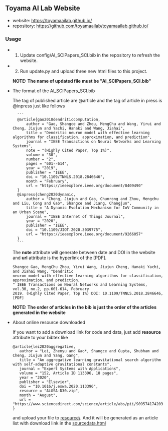 ## Toyama AI Lab Website

- website: https://toyamaailab.github.io/
- repository: https://github.com/toyamaailab/toyamaailab.github.io/

### Usage

- 1. Update config/AI_SCIPapers_SCI.bib in the repository to refresh the website.
- 2. Run update.py and upload three new html files to this project.  

  **NOTE: The name of updated file must be "AI_SCIPapers_SCI.bib"**
 
- The format of the AI_SCIPapers_SCI.bib

   The tag of published article are @article and the tag of article in press is @inpress just like follows
   
        ```
        @article{gao2018dendriticcomputation,
            author = "Gao, Shangce and Zhou, MengChu and Wang, Yirui and Cheng, Jiujun and Yachi, Hanaki and Wang, Jiahai",
            title = "Dendritic neuron model with effective learning algorithms for classification, approximation, and prediction",
            journal = "IEEE Transactions on Neural Networks and Learning Systems",
            note = "(Highly Cited Paper, Top 1%)",
            volume = "30",
            number = "2",
            pages = "601--614",
            year = "2019",
            publisher = "IEEE",
            doi = "10.1109/TNNLS.2018.2846646",
            month = "February",
            url = "https://ieeexplore.ieee.org/document/8409490"
        }
        @inpress{cheng2020dynamic,
            author = "Cheng, Jiujun and Cao, Chunrong and Zhou, Mengchu and Liu, Cong and Gao*, Shangce and Jiang, Changjun",
            title = "A Dynamic Evolution Mechanism for IoV Community in an Urban Scene",
            journal = "IEEE Internet of Things Journal",
            year = "2020",
            publisher = "IEEE",
            doi = "10.1109/JIOT.2020.3039775",
            url = "https://ieeexplore.ieee.org/document/9266057"
        }
        ```
   
     The **note** attribute will generate between date and DOI in the website and **url** attribute is the hyperlink 
     of the [PDF].
     
     ```
     Shangce Gao, MengChu Zhou, Yirui Wang, Jiujun Cheng, Hanaki Yachi, and Jiahai Wang, "Dendritic 
     neuron model with effective learning algorithms for classification, approximation, and prediction,
     " IEEE Transactions on Neural Networks and Learning Systems, vol.30, no.2, pp.601-614, February 
     2019. (Highly Cited Paper, Top 1%) DOI: 10.1109/TNNLS.2018.2846646, [PDF] 
     ```
     **NOTE: The order of articles in the bib is just the order of the articles generated in the website**
     
- About online resource downloaded
     
     If you want to add a download link for code and data, just add **resource** attribute to your bibtex like
     ```
    @article{lei2020aggregative,
        author = "Lei, Zhenyu and Gao*, Shangce and Gupta, Shubham and Cheng, Jiujun and Yang, Gang",
        title = "An aggregative learning gravitational search algorithm with self-adaptive gravitational constants",
        journal = "Expert Systems with Applications",
        volume = "152, Article ID 113396, 18 pages",
        year = "2020",
        publisher = "Elsevier",
        doi = "10.1016/j.eswa.2020.113396",
        resource = "ALGSA-D30.zip",
        month = "August",
        url = "https://www.sciencedirect.com/science/article/abs/pii/S0957417420302207"
    }
    ```
    and upload your file to [resource\\](resource). And it will be generated as an article list with download link in the [sourcedata.html](sourcedata.html)

